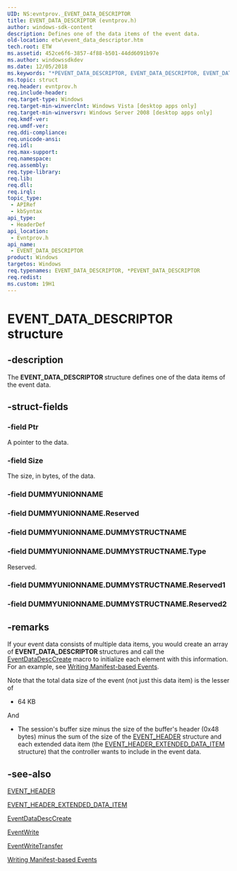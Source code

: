 ```yaml
---
UID: NS:evntprov._EVENT_DATA_DESCRIPTOR
title: EVENT_DATA_DESCRIPTOR (evntprov.h)
author: windows-sdk-content
description: Defines one of the data items of the event data.
old-location: etw\event_data_descriptor.htm
tech.root: ETW
ms.assetid: 452ce6f6-3857-4f88-b501-44dd6091b97e
ms.author: windowssdkdev
ms.date: 12/05/2018
ms.keywords: "*PEVENT_DATA_DESCRIPTOR, EVENT_DATA_DESCRIPTOR, EVENT_DATA_DESCRIPTOR structure [ETW], PEVENT_DATA_DESCRIPTOR, PEVENT_DATA_DESCRIPTOR structure pointer [ETW], _EVENT_DATA_DESCRIPTOR, base.event_data_descriptor, etw.event_data_descriptor, evntprov/EVENT_DATA_DESCRIPTOR, evntprov/PEVENT_DATA_DESCRIPTOR"
ms.topic: struct
req.header: evntprov.h
req.include-header: 
req.target-type: Windows
req.target-min-winverclnt: Windows Vista [desktop apps only]
req.target-min-winversvr: Windows Server 2008 [desktop apps only]
req.kmdf-ver: 
req.umdf-ver: 
req.ddi-compliance: 
req.unicode-ansi: 
req.idl: 
req.max-support: 
req.namespace: 
req.assembly: 
req.type-library: 
req.lib: 
req.dll: 
req.irql: 
topic_type:
 - APIRef
 - kbSyntax
api_type:
 - HeaderDef
api_location:
 - Evntprov.h
api_name:
 - EVENT_DATA_DESCRIPTOR
product: Windows
targetos: Windows
req.typenames: EVENT_DATA_DESCRIPTOR, *PEVENT_DATA_DESCRIPTOR
req.redist: 
ms.custom: 19H1
---
```


# EVENT_DATA_DESCRIPTOR structure


## -description


The <b>EVENT_DATA_DESCRIPTOR </b> structure defines one of the data items of the event data.


## -struct-fields




### -field Ptr

A pointer to the data.


### -field Size

The size, in bytes, of the data.


### -field DUMMYUNIONNAME

 


### -field DUMMYUNIONNAME.Reserved

 


### -field DUMMYUNIONNAME.DUMMYSTRUCTNAME

 


### -field DUMMYUNIONNAME.DUMMYSTRUCTNAME.Type

Reserved.


### -field DUMMYUNIONNAME.DUMMYSTRUCTNAME.Reserved1

 


### -field DUMMYUNIONNAME.DUMMYSTRUCTNAME.Reserved2

 




## -remarks



If your event data consists of multiple data items, you would create an array of <b>EVENT_DATA_DESCRIPTOR </b> structures and call the <a href="https://msdn.microsoft.com/a5823ad0-0710-4fd2-9b44-a60a42f138fd">EventDataDescCreate</a> macro to initialize each element with this information. For an example, see <a href="https://msdn.microsoft.com/76e7202e-74ce-40a3-a04b-9af5117fe20e">Writing Manifest-based Events</a>. 

Note that the total data size of the event (not just this data item) is the lesser of 

<ul>
<li>64 KB</li>
</ul>
And

<ul>
<li>The session's buffer size minus the size of the buffer's header (0x48 bytes) minus the sum of the size of the <a href="https://msdn.microsoft.com/479091ae-7229-433b-b93b-8da6cc18df89">EVENT_HEADER</a> structure and each extended data item (the <a href="https://msdn.microsoft.com/130dc14b-7488-48ab-a31d-310c0f4ee13f">EVENT_HEADER_EXTENDED_DATA_ITEM</a> structure) that the controller wants to include in the event data.</li>
</ul>



## -see-also




<a href="https://msdn.microsoft.com/479091ae-7229-433b-b93b-8da6cc18df89">EVENT_HEADER</a>



<a href="https://msdn.microsoft.com/130dc14b-7488-48ab-a31d-310c0f4ee13f">EVENT_HEADER_EXTENDED_DATA_ITEM</a>



<a href="https://msdn.microsoft.com/a5823ad0-0710-4fd2-9b44-a60a42f138fd">EventDataDescCreate</a>



<a href="https://msdn.microsoft.com/93070eb7-c167-4419-abff-e861877dad07">EventWrite</a>



<a href="https://msdn.microsoft.com/798cf3ba-e1cc-4eaf-a1d2-2313a64aab1a">EventWriteTransfer</a>



<a href="https://msdn.microsoft.com/76e7202e-74ce-40a3-a04b-9af5117fe20e">Writing Manifest-based Events</a>
 

 

